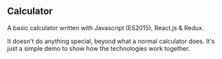 ## Calculator

A basic calculator written with Javascript (ES2015), React.js & Redux.

It doesn't do anything special, beyond what a normal calculator does.  It's just a simple demo to show how the technologies work together.

